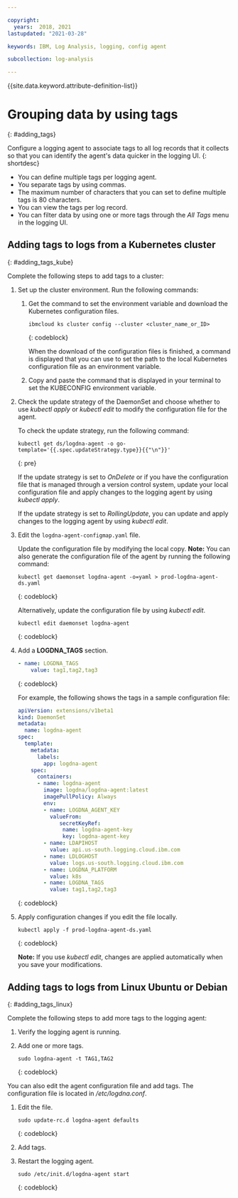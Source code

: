 ```yaml
---

copyright:
  years:  2018, 2021
lastupdated: "2021-03-28"

keywords: IBM, Log Analysis, logging, config agent

subcollection: log-analysis

---
```


{{site.data.keyword.attribute-definition-list}}

# Grouping data by using tags
{: #adding_tags}

Configure a logging agent to associate tags to all log records that it collects so that you can identify the agent's data quicker in the logging UI.
{: shortdesc}

* You can define multiple tags per logging agent. 
* You separate tags by using commas. 
* The maximum number of characters that you can set to define multiple tags is 80 characters.
* You can view the tags per log record.
* You can filter data by using one or more tags through the *All Tags* menu in the logging UI.


## Adding tags to logs from a Kubernetes cluster
{: #adding_tags_kube}


Complete the following steps to add tags to a cluster:

1. Set up the cluster environment. Run the following commands:

    1. Get the command to set the environment variable and download the Kubernetes configuration files.

       ```text
       ibmcloud ks cluster config --cluster <cluster_name_or_ID>
       ```
       {: codeblock}

       When the download of the configuration files is finished, a command is displayed that you can use to set the path to the local Kubernetes configuration file as an environment variable.

    2. Copy and paste the command that is displayed in your terminal to set the KUBECONFIG environment variable.

2. Check the update strategy of the DaemonSet and choose whether to use *kubectl apply* or *kubectl edit* to modify the configuration file for the agent.

    To check the update strategy, run the following command:

    ```text
    kubectl get ds/logdna-agent -o go-template='{{.spec.updateStrategy.type}}{{"\n"}}'
    ```
    {: pre}

    If the update strategy is set to *OnDelete* or if you have the configuration file that is managed through a version control system, update your local configuration file and apply changes to the logging agent by using *kubectl apply*.

    If the update strategy is set to *RollingUpdate*, you can update and apply changes to the logging agent by using *kubectl edit*.

3. Edit the `logdna-agent-configmap.yaml` file.

    Update the configuration file by modifying the local copy. **Note:** You can also generate the configuration file of the agent by running the following command:

    ```text
    kubectl get daemonset logdna-agent -o=yaml > prod-logdna-agent-ds.yaml
    ```
    {: codeblock}

    Alternatively, update the configuration file by using *kubectl edit*.

    ```text
    kubectl edit daemonset logdna-agent
    ```
    {: codeblock}

4. Add a **LOGDNA_TAGS** section.

    ```yaml
    - name: LOGDNA_TAGS
        value: tag1,tag2,tag3
    ```
    {: codeblock}

    For example, the following shows the tags in a sample configuration file:

    ```yaml
    apiVersion: extensions/v1beta1
    kind: DaemonSet
    metadata:
      name: logdna-agent
    spec:
      template:
        metadata:
          labels:
            app: logdna-agent
        spec:
          containers:
          - name: logdna-agent
            image: logdna/logdna-agent:latest
            imagePullPolicy: Always
            env:
            - name: LOGDNA_AGENT_KEY
              valueFrom:
                 secretKeyRef:
                  name: logdna-agent-key
                  key: logdna-agent-key
            - name: LDAPIHOST
              value: api.us-south.logging.cloud.ibm.com
            - name: LDLOGHOST
              value: logs.us-south.logging.cloud.ibm.com
            - name: LOGDNA_PLATFORM
              value: k8s
            - name: LOGDNA_TAGS
              value: tag1,tag2,tag3
    ```
    {: codeblock}

5. Apply configuration changes if you edit the file locally.

    ```text
    kubectl apply -f prod-logdna-agent-ds.yaml
    ```
    {: codeblock}

    **Note:** If you use *kubectl edit*, changes are applied automatically when you save your modifications.



## Adding tags to logs from Linux Ubuntu or Debian
{: #adding_tags_linux}


Complete the following steps to add more tags to the logging agent:

1. Verify the logging agent is running.

2. Add one or more tags.

    ```text
    sudo logdna-agent -t TAG1,TAG2
    ```
    {: codeblock}


You can also edit the agent configuration file and add tags. The configuration file is located in */etc/logdna.conf*.

1. Edit the file.

    ```text
    sudo update-rc.d logdna-agent defaults
    ```
    {: codeblock}

2. Add tags.

3. Restart the logging agent.

    ```text
    sudo /etc/init.d/logdna-agent start
    ```
    {: codeblock}



